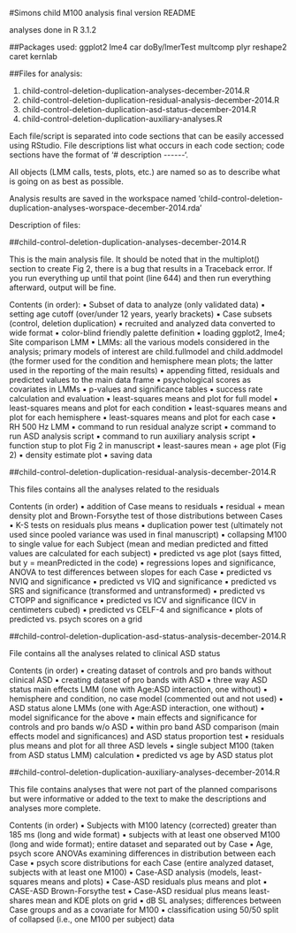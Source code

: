 #Simons child M100 analysis final version README

analyses done in R 3.1.2

##Packages used:
ggplot2
lme4
car
doBy/lmerTest
multcomp
plyr
reshape2
caret
kernlab


##Files for analysis:

1. child-control-deletion-duplication-analyses-december-2014.R
2. child-control-deletion-duplication-residual-analysis-december-2014.R
3. child-control-deletion-duplication-asd-status-december-2014.R
4. child-control-deletion-duplication-auxiliary-analyses.R


Each file/script is separated into code sections that can be easily accessed using RStudio. File descriptions list what occurs in each code section; code sections have the format of ‘# description ------‘.

All objects (LMM calls, tests, plots, etc.) are named so as to describe what is going on as best as possible.

Analysis results are saved in the workspace named ‘child-control-deletion-duplication-analyses-worspace-december-2014.rda’


Description of files:

##child-control-deletion-duplication-analyses-december-2014.R

This is the main analysis file. It should be noted that in the multiplot() section to create Fig 2, there is a bug that results in a Traceback error. If you run everything up until that point (line 644) and then run everything afterward, output will be fine.

Contents (in order):
▪	Subset of data to analyze (only validated data)
▪	setting age cutoff (over/under 12 years, yearly brackets)
▪	Case subsets (control, deletion duplication)
▪	recruited and analyzed data converted to wide format
▪	color-blind friendly palette definition
▪	loading ggplot2, lme4; Site comparison LMM
▪	LMMs: all the various models considered in the analysis; primary models of interest are child.fullmodel and child.addmodel (the former used for the condition and hemisphere mean plots; the latter used in the reporting of the main results)
▪	appending fitted, residuals and predicted values to the main data frame
▪	psychological scores as covariates in LMMs
▪	p-values and significance tables
▪	success rate calculation and evaluation
▪	least-squares means and plot for full model
▪	least-squares means and plot for each condition
▪	least-squares means and plot for each hemisphere
▪	least-squares means and plot for each case
▪	RH 500 Hz LMM
▪	command to run residual analyze script
▪	command to run ASD analysis script
▪	command to run auxiliary analysis script
▪	function stup to plot Fig 2 in manuscript
▪	least-saures mean + age plot (Fig 2)
▪	density estimate plot
▪	saving data

##child-control-deletion-duplication-residual-analysis-december-2014.R

This files contains all the analyses related to the residuals

Contents (in order)
▪	addition of Case means to residuals
▪	residual + mean density plot and Brown-Forsythe test of those distributions between Cases
▪	K-S tests on residuals plus means
▪	duplication power test (ultimately not used since pooled variance was used in final manuscript)
▪	collapsing M100 to single value for each Subject (mean and median predicted and fitted values are calculated for each subject)
▪	predicted vs age plot (says fitted, but y = meanPredicted in the code)
▪	regressions lopes and significance, ANOVA to test differences between slopes for each Case
▪	predicted vs NVIQ and significance
▪	predicted vs VIQ and significance
▪	predicted vs SRS and significance (transformed and untransformed)
▪	predicted vs CTOPP and significance
▪	predicted vs ICV and significance (ICV in centimeters cubed)
▪	predicted vs CELF-4 and significance
▪	plots of predicted vs. psych scores on a grid


##child-control-deletion-duplication-asd-status-analysis-december-2014.R

File contains all the analyses related to clinical ASD status

Contents (in order)
▪	creating dataset of controls and pro bands without clinical ASD
▪	creating dataset of pro bands with ASD
▪	three way ASD status main effects LMM (one with Age:ASD interaction, one without)
▪	hemisphere and condition, no case model (commented out and not used)
▪	ASD status alone LMMs (one with Age:ASD interaction, one without)
▪	model significance for the above
▪	main effects and significance for controls and pro bands w/o ASD
▪	within pro band ASD comparison (main effects model and significances) and ASD status proportion test
▪	residuals plus means and plot for all three ASD levels
▪	single subject M100 (taken from ASD status LMM) calculation
▪	predicted vs age by ASD status plot

##child-control-deletion-duplication-auxiliary-analyses-december-2014.R

This file contains analyses that were not part of the planned comparisons but were informative or added to the text to make the descriptions and analyses more complete.

Contents (in order)
▪	Subjects with M100 latency (corrected) greater than 185 ms (long and wide format)
▪	subjects with at least one observed M100 (long and wide format); entire dataset and separated out by Case
▪	Age, psych score ANOVAs examining differences in distribution between each Case
▪	psych score distributions for each Case (entire analyzed dataset, subjects with at least one M100)
▪	Case-ASD analysis (models, least-squares means and plots)
▪	Case-ASD residuals plus means and plot
▪	CASE-ASD Brown-Forsythe test
▪	Case-ASD residual plus means least-shares mean and KDE plots on grid
▪	dB SL analyses; differences between Case groups and as a covariate for M100
▪	classification using 50/50 split of collapsed (i.e., one M100 per subject) data